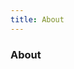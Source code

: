 ```yaml
---
title: About
---
```


<script lang="ts" setup>
import ReadMe from '~/../README.md'
</script>

<div class="text-center">
  <!-- You can use Vue components inside markdown -->
  <div i-carbon-dicom-overlay class="text-4xl -mb-6 m-auto" />
  <h3>About </h3>
</div>

<ReadMe class="p-2" />
